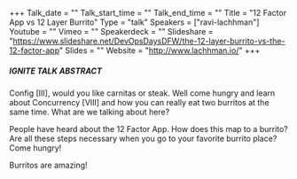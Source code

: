+++
Talk_date = ""
Talk_start_time = ""
Talk_end_time = ""
Title = "12 Factor App vs 12 Layer Burrito"
Type = "talk"
Speakers = ["ravi-lachhman"]
Youtube = ""
Vimeo = ""
Speakerdeck = ""
Slideshare = "https://www.slideshare.net/DevOpsDaysDFW/the-12-layer-burrito-vs-the-12-factor-app"
Slides = ""
Website = "http://www.lachhman.io/"
+++

##### IGNITE TALK ABSTRACT

Config [III], would you like carnitas or steak. Well come hungry and learn about Concurrency [VIII] and how you can really eat two burritos at the same time. What are we talking about here?

People have heard about the 12 Factor App. How does this map to a burrito? Are all these steps necessary when you go to your favorite burrito place? Come hungry!

Burritos are amazing! 